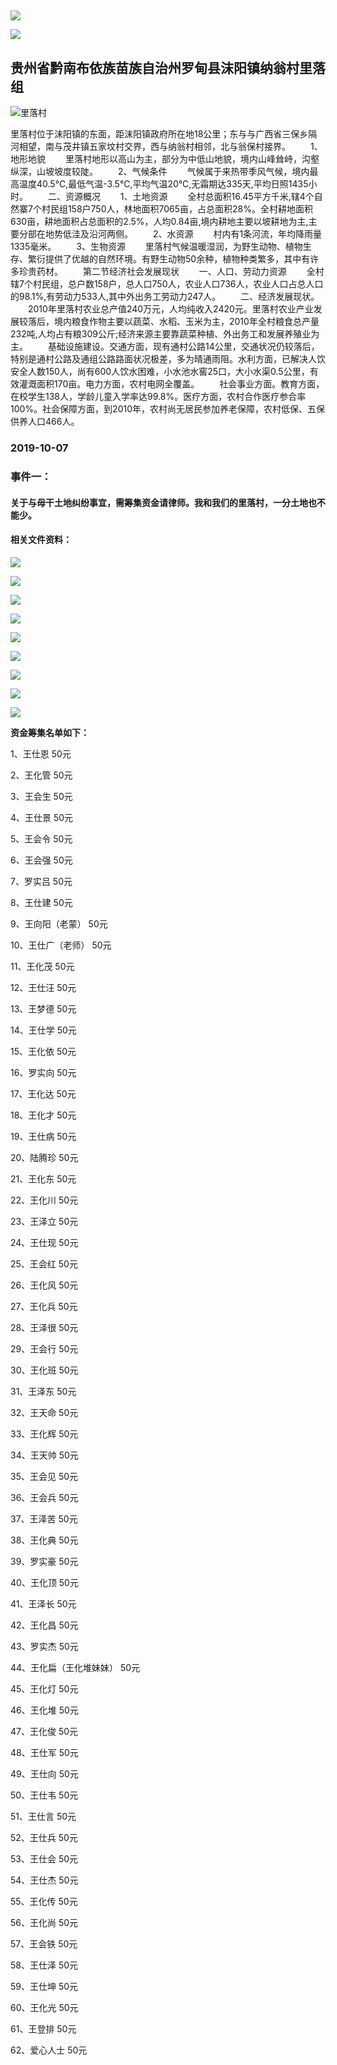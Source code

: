 ##             



![](https://raw.githubusercontent.com/Liluo001/Liluo001.github.io/master/庆2.png)

![](https://raw.githubusercontent.com/Liluo001/Liluo001.github.io/master/庆1.jpg)

##             

##                              贵州省黔南布依族苗族自治州罗甸县沫阳镇纳翁村里落组



![里落村](https://raw.githubusercontent.com/Liluo001/Liluo001.github.io/master/%E9%87%8C%E8%90%BD%E6%9D%91.jpg)

​	里落村位于沫阳镇的东面，距沫阳镇政府所在地18公里；东与与广西省三保乡隔河相望，南与茂井镇五家坟村交界，西与纳翁村相邻，北与翁保村接界。
　　1、地形地貌 
　　里落村地形以高山为主，部分为中低山地貌，境内山峰耸峙，沟壑纵深，山坡坡度较陡。 
　　2、气候条件 
　　气候属于来热带季风气候，境内最高温度40.5℃,最低气温-3.5℃,平均气温20℃,无霜期达335天,平均日照1435小时。 
　　二、资源概况 
　　1、土地资源 
　　全村总面积16.45平方千米,辖4个自然寨7个村民组158户750人，林地面积7065亩，占总面积28%。全村耕地面积630亩，耕地面积占总面积的2.5%，人均0.84亩,境内耕地主要以坡耕地为主,主要分部在地势低洼及沿河两侧。 
　　2、水资源 
　　村内有1条河流，年均降雨量1335毫米。 
　　3、生物资源 
　　里落村气候温暖湿润，为野生动物、植物生存、繁衍提供了优越的自然环境。有野生动物50余种，植物种类繁多，其中有许多珍贵药材。 
　　第二节经济社会发展现状 
　　一、人口、劳动力资源 
　　全村辖7个村民组，总户数158户，总人口750人，农业人口736人，农业人口占总人口的98.1%,有劳动力533人,其中外出务工劳动力247人。 
　　二、经济发展现状。 
　　2010年里落村农业总产值240万元，人均纯收入2420元。里落村农业产业发展较落后，境内粮食作物主要以蔬菜、水稻、玉米为主，2010年全村粮食总产量232吨,人均占有粮309公斤;经济来源主要靠蔬菜种植、外出务工和发展养殖业为主。 
　　基础设施建设。交通方面，现有通村公路14公里，交通状况仍较落后，特别是通村公路及通组公路路面状况极差，多为晴通雨阻。水利方面，已解决人饮安全人数150人，尚有600人饮水困难，小水池水窖25口，大小水渠0.5公里，有效灌溉面积170亩。电力方面，农村电网全覆盖。 
　　社会事业方面。教育方面，在校学生138人，学龄儿童入学率达99.8%。医疗方面，农村合作医疗参合率100%。社会保障方面，到2010年，农村尚无居民参加养老保障，农村低保、五保供养人口466人。 





 

### 2019-10-07

### 事件一：

####     关于与母干土地纠纷事宜，需筹集资金请律师。我和我们的里落村，一分土地也不能少。

#### 相关文件资料：

![](https://raw.githubusercontent.com/Liluo001/Liluo001.github.io/master/%E6%96%87%E4%BB%B62.jpg)



![](https://raw.githubusercontent.com/Liluo001/Liluo001.github.io/master/%E6%96%87%E4%BB%B63.jpg)

![](https://raw.githubusercontent.com/Liluo001/Liluo001.github.io/master/%E6%96%87%E4%BB%B64.jpg)

![](https://raw.githubusercontent.com/Liluo001/Liluo001.github.io/master/%E6%96%87%E4%BB%B65.jpg)



![](https://raw.githubusercontent.com/Liluo001/Liluo001.github.io/master/%E6%96%87%E4%BB%B66.jpg)



![](https://raw.githubusercontent.com/Liluo001/Liluo001.github.io/master/%E6%96%87%E4%BB%B67.jpg)

![](https://raw.githubusercontent.com/Liluo001/Liluo001.github.io/master/%E6%96%87%E4%BB%B68.jpg)

![](https://raw.githubusercontent.com/Liluo001/Liluo001.github.io/master/%E6%96%87%E4%BB%B69.jpg)

![](https://raw.githubusercontent.com/Liluo001/Liluo001.github.io/master/%E6%96%87%E4%BB%B611.jpg)



**资金筹集名单如下：**

1、王仕恩                          50元

2、王化管                          50元

3、王会生                          50元

4、王仕景                          50元

5、王会令                          50元

6、王会强                          50元

7、罗实吕                          50元

8、王仕建                          50元

9、王向阳（老蒙）           50元

10、王仕广（老师）         50元

11、王化茂                        50元

12、王仕汪                        50元

13、王梦德                        50元

14、王仕学                        50元

15、王化依                        50元

16、罗实向                        50元

17、王化达                        50元

18、王化才                        50元

19、王仕病                        50元

20、陆腾珍                        50元

21、王化东                        50元

22、王化川                        50元

23、王泽立                        50元

24、王仕现                        50元

25、王会红                        50元

26、王化风                        50元

27、王化兵                        50元

28、王泽很                        50元

29、王会行                        50元

30、王化班                        50元

31、王泽东                        50元

32、王天命                        50元

33、王化辉                        50元

34、王天帅                        50元

35、王会见                        50元

36、王会兵                        50元

37、王泽苦                        50元

38、王化典                        50元

39、罗实豪                        50元

40、王化顶                        50元

41、王泽长                        50元

42、王化昌                        50元

43、罗实杰                        50元

44、王化扁（王化堆妹妹）  50元

45、王化灯                        50元

46、王化堆                        50元

47、王化俊                        50元

48、王仕军                        50元

49、王仕向                        50元

50、王仕韦                        50元

51、王仕言                        50元

52、王仕兵                        50元

53、王仕会                        50元

54、王仕杰                        50元

55、王化传                        50元

56、王化尚                        50元

57、王会铁                        50元

58、王仕泽                        50元

59、王仕坤                        50元

60、王化光                        50元

61、王登排                        50元

62、爱心人士                    50元